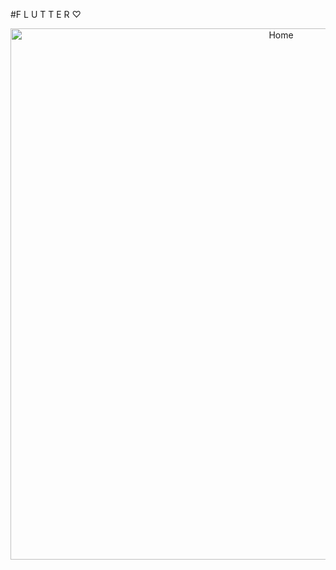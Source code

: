 #F L U T T E R ♡
<p align="center">
  <img src="assets/readmeimg/coffehouse.pngg" alt="Home" width="850"/>
</p>
